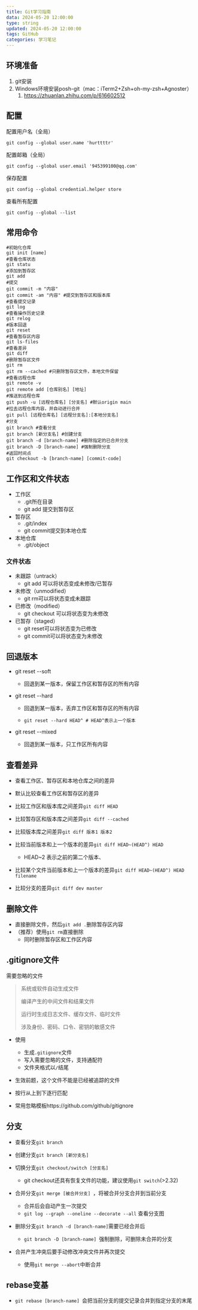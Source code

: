 ```yaml
---
title: Git学习指南
data: 2024-05-20 12:00:00
type: string
updated: 2024-05-20 12:00:00
tags: GitHub
categories: 学习笔记
---
```


## 环境准备

1. git安装
2. Windows环境安装posh-git（mac：iTerm2+Zsh+oh-my-zsh+Agnoster）
   1. https://zhuanlan.zhihu.com/p/616602512

## 配置

配置用户名（全局）

```
git config --global user.name 'hurttttr'
```

配置邮箱（全局）

```
git config --global user.email '945399100@qq.com'
```

保存配置

```
git config --global credential.helper store
```

查看所有配置

```
git config --global --list
```

## 常用命令

```shell
#初始化仓库
git init [name]  
#查看仓库状态
git statu
#添加到暂存区
git add
#提交
git commit -m "内容"
git commit -am "内容" #提交到暂存区和版本库
#查看提交记录
git log
#查看操作历史记录
git relog
#版本回退
git reset
#查看暂存区内容
git ls-files
#查看差异
git diff
#删除暂存区文件
git rm
git rm --cached #只删除暂存区文件，本地文件保留
#查看远程仓库
git remote -v
git remote add [仓库别名] [地址]
#推送到远程仓库
git push -u [远程仓库名] [分支名] #默认origin main
#拉去远程仓库内容，并自动进行合并
git pull [远程仓库名] [远程分支名]:[本地分支名]
#分支
git branch #查看分支
git branch [新分支名] #创建分支
git branch -d [branch-name] #删除指定的已合并分支
git branch -D [branch-name] #强制删除分支
#返回时间点
git checkout -b [branch-name] [commit-code]
```

## 工作区和文件状态

- 工作区
  - .git所在目录
  - git add 提交到暂存区
- 暂存区
  - .git/index
  - git commit提交到本地仓库
- 本地仓库
  - .git/object

### 文件状态

- 未跟踪（untrack）
  - git add 可以将状态变成未修改/已暂存
- 未修改（unmodified）
  - git rm可以将状态变成未跟踪
- 已修改（modified）
  - git checkout 可以将状态变为未修改
- 已暂存（staged）
  - git reset可以将状态变为已修改
  - git commit可以将状态变为未修改

## 回退版本

- git reset --soft

  - 回退到某一版本，保留工作区和暂存区的所有内容

- git reset --hard

  - 回退到某一版本，丢弃工作区和暂存区的所有内容

  - ```shell
    git reset --hard HEAD^ # HEAD^表示上一个版本
    ```

- git reset --mixed

  - 回退到某一版本，只工作区所有内容

## 查看差异

- 查看工作区、暂存区和本地仓库之间的差异

- 默认比较查看工作区和暂存区的差异

- 比较工作区和版本库之间差异`git diff HEAD`

- 比较暂存区和版本库之间差异`git diff --cached`

- 比较版本库之间差异`git diff 版本1 版本2`

- 比较当前版本和上一个版本的差异`git diff HEAD~(HEAD^) HEAD`

  - HEAD~2 表示之前的第二个版本、

- 比较某个文件当前版本和上一个版本的差异`git diff HEAD~(HEAD^) HEAD filename`

- 比较分支的差异`git diff dev master`


## 删除文件

- 直接删除文件，然后`git add .`删除暂存区内容
- （推荐）使用`git rm`直接删除
  - 同时删除暂存区和工作区内容

## .gitignore文件

需要忽略的文件

> 系统或软件自动生成文件
>
> 编译产生的中间文件和结果文件
>
> 运行时生成日志文件、缓存文件、临时文件
>
> 涉及身份、密码、口令、密钥的敏感文件

- 使用
  - 生成`.gitignore`文件
  - 写入需要忽略的文件，支持通配符
  - 文件夹格式以`/`结尾
  
- 生效前题，这个文件不能是已经被追踪的文件

- 按行从上到下逐行匹配

- 常用忽略模板https://github.com/github/gitignore

## 分支

- 查看分支`git branch` 

- 创建分支`git branch [新分支名]` 
- 切换分支`git checkout/switch [分支名]` 
  - git checkout还具有恢复文件的功能，建议使用`git switch`(>2.32)

- 合并分支`git merge [被合并分支] `，将被合并分支合并到当前分支
  - 合并后会自动产生一次提交
  - `git log --graph --oneline --decorate --all` 查看分支图

- 删除分支`git branch -d [branch-name]`需要已经合并后
  - `git branch -D [branch-name] `强制删除，可删除未合并的分支

- 合并产生冲突后要手动修改冲突文件并再次提交
  - 使用`git merge --abort`中断合并


## rebase变基

- `git rebase [branch-name] `会把当前分支的提交记录合并到指定分支的末尾

